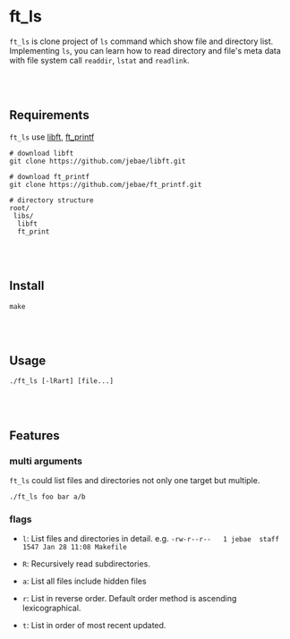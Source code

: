 # ft_ls

`ft_ls` is clone project of `ls` command which show file and directory list.
Implementing `ls`, you can learn how to read directory and file's meta data with file system call `readdir`, `lstat` and `readlink`.

<br/><br/>

## Requirements

`ft_ls` use [libft](https://github.com/jebae/libft), [ft_printf](https://github.com/jebae/ft_printf.git)

```
# download libft
git clone https://github.com/jebae/libft.git

# download ft_printf
git clone https://github.com/jebae/ft_printf.git

# directory structure
root/
 libs/
  libft
  ft_print
```

<br/><br/>

## Install

```
make
```

<br/><br/>

## Usage

```
./ft_ls [-lRart] [file...]
```

<br/><br/>

## Features

### multi arguments

`ft_ls` could list files and directories not only one target but multiple.

```
./ft_ls foo bar a/b
```

### flags

- `l`: List files and directories in detail.
e.g. `-rw-r--r--   1 jebae  staff     1547 Jan 28 11:08 Makefile`

- `R`: Recursively read subdirectories.
- `a`: List all files include hidden files
- `r`: List in reverse order. Default order method is ascending lexicographical.
- `t`: List in order of most recent updated.
